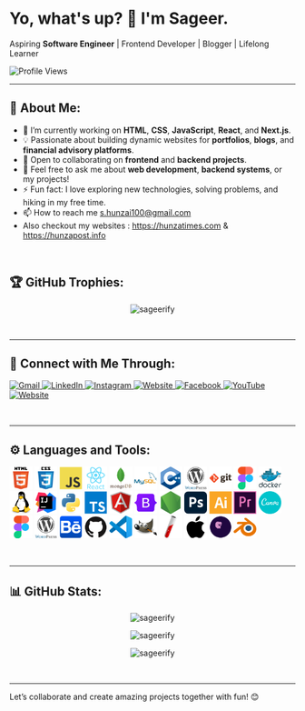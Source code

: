 <!-- README.md -->

# Yo, what's up? 👋 I'm Sageer. 

Aspiring **Software Engineer** | Frontend Developer | Blogger | Lifelong Learner  

![Profile Views](https://komarev.com/ghpvc/?username=sageerify&label=Profile%20views&color=0e75b6&style=flat)  

---

## 🌟 About Me:  
- 🌱 I’m currently working on **HTML**, **CSS**, **JavaScript**, **React**, and **Next.js**.  
- 💡 Passionate about building dynamic websites for **portfolios**, **blogs**, and **financial advisory platforms**.  
- 🤝 Open to collaborating on **frontend** and **backend projects**.  
- 💬 Feel free to ask me about **web development**, **backend systems**, or my projects!  
- ⚡ Fun fact: I love exploring new technologies, solving problems, and hiking in my free time.
- 📫 How to reach me s.hunzai100@gmail.com
- Also checkout my websites : https://hunzatimes.com & https://hunzapost.info
<br />

## 🏆 GitHub Trophies:  
<p align="center">  
  <img src="https://github-profile-trophy.vercel.app/?username=sageerify&theme=onedark&row=1&column=6" alt="sageerify" />  
</p>  

<br />

---

## 📨 Connect with Me Through:  
<p align="left">  

  <a href="mailto:s.hunzai100@gmail.com" target="_blank">  
    <img src="https://img.icons8.com/color/48/000000/gmail.png" alt="Gmail"/>  
  </a>  
  <a href="https://www.linkedin.com/in/%20sageer-ahmed-28b704321" target="_blank">  
    <img src="https://img.icons8.com/color/48/000000/linkedin.png" alt="LinkedIn"/>  
  </a>  
  <a href="https://instagram.com/sageerify" target="_blank">  
    <img src="https://img.icons8.com/color/48/000000/instagram-new.png" alt="Instagram"/>  
  </a>  
    <a href="https://hunzatimes.com" target="_blank">  
    <img src="https://img.icons8.com/color/48/000000/domain.png" alt="Website"/>  
</a>
  <a href="https://www.facebook.com/profile.php?id=100084216848935&mibextid=ZbWKwL" target="_blank">  
    <img src="https://img.icons8.com/color/48/000000/facebook-new.png" alt="Facebook"/>  
  </a>  
  <a href="https://www.youtube.com/@sageerify10" target="_blank">  
    <img src="https://img.icons8.com/color/48/000000/youtube-play.png" alt="YouTube"/>  
  </a>  
  <a href="https://hunzapost.info" target="_blank">  
    <img src="https://img.icons8.com/color/48/000000/domain.png" alt="Website"/>  
</a>


</p>  

<br />

---

## ⚙️ Languages and Tools:  
<p align="left">  
<img src="https://raw.githubusercontent.com/devicons/devicon/master/icons/html5/html5-original-wordmark.svg" alt="HTML5" width="40" height="40"/>  
  <img src="https://raw.githubusercontent.com/devicons/devicon/master/icons/css3/css3-original-wordmark.svg" alt="CSS3" width="40" height="40"/>  
  <img src="https://raw.githubusercontent.com/devicons/devicon/master/icons/javascript/javascript-original.svg" alt="JavaScript" width="40" height="40"/>  
  <img src="https://raw.githubusercontent.com/devicons/devicon/master/icons/react/react-original-wordmark.svg" alt="React" width="40" height="40"/>  
  <img src="https://raw.githubusercontent.com/devicons/devicon/master/icons/mongodb/mongodb-original-wordmark.svg" alt="MongoDB" width="40" height="40"/>  
  <img src="https://raw.githubusercontent.com/devicons/devicon/master/icons/mysql/mysql-original-wordmark.svg" alt="MySQL" width="40" height="40"/>  
  <img src="https://raw.githubusercontent.com/devicons/devicon/master/icons/cplusplus/cplusplus-original.svg" alt="C++" width="40" height="40"/>  
  <img src="https://raw.githubusercontent.com/devicons/devicon/master/icons/wordpress/wordpress-original.svg" alt="WordPress" width="40" height="40"/>  
  <img src="https://raw.githubusercontent.com/devicons/devicon/master/icons/git/git-original-wordmark.svg" alt="Git" width="40" height="40"/>  
  <img src="https://raw.githubusercontent.com/devicons/devicon/master/icons/figma/figma-original.svg" alt="Figma" width="40" height="40"/>  
  <img src="https://raw.githubusercontent.com/devicons/devicon/master/icons/docker/docker-original-wordmark.svg" alt="Docker" width="40" height="40"/>  
  <img src="https://raw.githubusercontent.com/devicons/devicon/master/icons/linux/linux-original.svg" alt="Linux" width="40" height="40"/>  
  <img src="https://raw.githubusercontent.com/devicons/devicon/master/icons/intellij/intellij-original.svg" alt="IntelliJ IDEA" width="40" height="40"/>  
  <img src="https://raw.githubusercontent.com/devicons/devicon/master/icons/python/python-original.svg" alt="Python" width="40" height="40"/>  
  <img src="https://raw.githubusercontent.com/devicons/devicon/master/icons/typescript/typescript-original.svg" alt="TypeScript" width="40" height="40"/>  
  <img src="https://raw.githubusercontent.com/devicons/devicon/master/icons/angularjs/angularjs-original.svg" alt="Angular" width="40" height="40"/>  
  <img src="https://raw.githubusercontent.com/devicons/devicon/master/icons/bootstrap/bootstrap-original.svg" alt="Bootstrap" width="40" height="40"/>  
  <img src="https://raw.githubusercontent.com/devicons/devicon/master/icons/nodejs/nodejs-original.svg" alt="Node.js" width="40" height="40"/>
  <img src="https://raw.githubusercontent.com/devicons/devicon/master/icons/photoshop/photoshop-plain.svg" alt="Adobe Photoshop" width="40" height="40"/>  
  <img src="https://raw.githubusercontent.com/devicons/devicon/master/icons/illustrator/illustrator-plain.svg" alt="Adobe Illustrator" width="40" height="40"/>  
  <img src="https://raw.githubusercontent.com/devicons/devicon/master/icons/premierepro/premierepro-original.svg" alt="Adobe Premiere Pro" width="40" height="40"/>  
  <img src="https://raw.githubusercontent.com/devicons/devicon/master/icons/canva/canva-original.svg" alt="Canva" width="40" height="40"/>  
  <img src="https://raw.githubusercontent.com/devicons/devicon/master/icons/figma/figma-original.svg" alt="Figma" width="40" height="40"/>  
  <img src="https://raw.githubusercontent.com/devicons/devicon/master/icons/wordpress/wordpress-original.svg" alt="WordPress" width="40" height="40"/>  
  <img src="https://raw.githubusercontent.com/devicons/devicon/master/icons/behance/behance-original.svg" alt="Behance" width="40" height="40"/>  
  <img src="https://raw.githubusercontent.com/devicons/devicon/master/icons/github/github-original.svg" alt="GitHub" width="40" height="40"/>  
  <img src="https://raw.githubusercontent.com/devicons/devicon/master/icons/vscode/vscode-original.svg" alt="VS Code" width="40" height="40"/>  
   
  <img src="https://raw.githubusercontent.com/devicons/devicon/master/icons/gimp/gimp-original.svg" alt="GIMP" width="40" height="40"/>  
    
    
  <img src="https://raw.githubusercontent.com/devicons/devicon/master/icons/jekyll/jekyll-original.svg" alt="Jekyll" width="40" height="40"/>    
  <img src="https://raw.githubusercontent.com/devicons/devicon/master/icons/apple/apple-original.svg" alt="Apple Creative Tools" width="40" height="40"/>  
  <img src="https://raw.githubusercontent.com/devicons/devicon/master/icons/aftereffects/aftereffects-original.svg" alt="Adobe After Effects" width="40" height="40"/>  
  <img src="https://raw.githubusercontent.com/devicons/devicon/master/icons/blender/blender-original.svg" alt="Blender" width="40" height="40"/>  
   
</p>  

<br />

---

## 📊 GitHub Stats:  
<p align="center">  
  <img src="https://github-readme-stats.vercel.app/api?username=sageerify&show_icons=true&locale=en&theme=radical" alt="sageerify" />  
</p>  
<p align="center">  
  <img src="https://github-readme-streak-stats.herokuapp.com/?user=sageerify&theme=radical" alt="sageerify" />  
</p>  
<p align="center">  
  <img src="https://github-readme-stats.vercel.app/api/top-langs?username=sageerify&show_icons=true&locale=en&layout=compact&theme=radical" alt="sageerify" />  
</p>  

<br />

---

Let’s collaborate and create amazing projects together with fun! 😊
